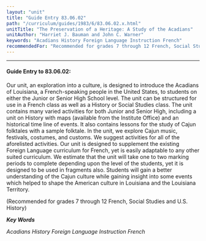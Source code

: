 ```yaml
---
layout: "unit"
title: "Guide Entry 83.06.02"
path: "/curriculum/guides/1983/6/83.06.02.x.html"
unitTitle: "The Preservation of a Heritage: A Study of the Acadians"
unitAuthor: "Harriet J. Bauman and John C. Warner"
keywords: "Acadians History Foreign Language Instruction French"
recommendedFor: "Recommended for grades 7 through 12 French, Social Studies and U.S. History"
---
```

<body>
<hr/>
<h4>
Guide Entry to 83.06.02:
</h4>
Our unit, an exploration into a culture, is designed to introduce the Acadians of Louisiana, a French-speaking people in the United States, to students on either the Junior or Senior High School level.  The unit can be structured for use in a French class as well as a History or Social Studies class.  The unit contains many varied activities for both Junior and Senior High, including a unit on History with maps (available from the Institute Office) and an historical time line of events.  It also contains lessons for the study of Cajun folktales with a sample folktale.  In the unit, we explore Cajun music, festivals, costumes, and customs.  We suggest activities for all of the aforelisted activities.  Our unit is designed to supplement the existing Foreign Language curriculum for French, yet is easily adaptable to any other suited curriculum.  We estimate that the unit will take one to two marking periods to complete depending upon the level of the students, yet it is designed to be used in fragments also.  Students will gain a better understanding of the Cajun culture while gaining insight into some events which helped to shape the American culture in Louisiana and the Louisiana Territory.
<p>
(Recommended for grades 7 through 12 French, Social Studies and U.S. History)
</p>
<p>
<b>
<i>
Key Words
</i>
</b>
<br/>
</p>
<p>
<i>
Acadians History Foreign Language Instruction French
</i>
</p>
</body>